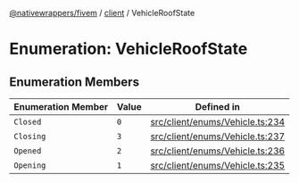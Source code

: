 [@nativewrappers/fivem](../../README.md) / [client](../README.md) / VehicleRoofState

# Enumeration: VehicleRoofState

## Enumeration Members

| Enumeration Member | Value | Defined in |
| ------ | ------ | ------ |
| `Closed` | `0` | [src/client/enums/Vehicle.ts:234](https://github.com/nativewrappers/fivem/blob/9c9296849bd5d47a19ca095df40cd4686e165154/src/client/enums/Vehicle.ts#L234) |
| `Closing` | `3` | [src/client/enums/Vehicle.ts:237](https://github.com/nativewrappers/fivem/blob/9c9296849bd5d47a19ca095df40cd4686e165154/src/client/enums/Vehicle.ts#L237) |
| `Opened` | `2` | [src/client/enums/Vehicle.ts:236](https://github.com/nativewrappers/fivem/blob/9c9296849bd5d47a19ca095df40cd4686e165154/src/client/enums/Vehicle.ts#L236) |
| `Opening` | `1` | [src/client/enums/Vehicle.ts:235](https://github.com/nativewrappers/fivem/blob/9c9296849bd5d47a19ca095df40cd4686e165154/src/client/enums/Vehicle.ts#L235) |
